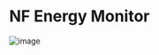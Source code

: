 # NF Energy Monitor

![image](https://github.com/user-attachments/assets/8cac7475-87d9-49f7-b3a6-3bade6c6e98d)
